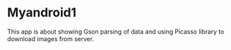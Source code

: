 # Myandroid1
This app is about showing Gson parsing of data  and using Picasso library to download images from server.
